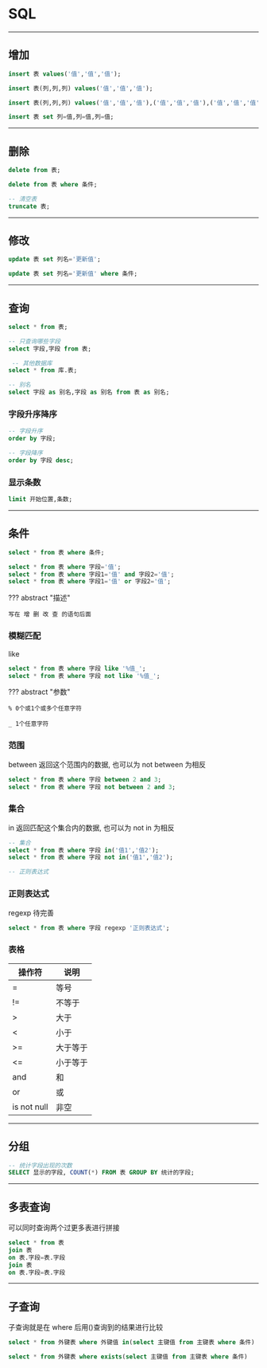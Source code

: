 # SQL

---
## 增加

```sql
insert 表 values('值','值','值');

insert 表(列,列,列) values('值','值','值');

insert 表(列,列,列) values('值','值','值'),('值','值','值'),('值','值','值');

insert 表 set 列=值,列=值,列=值;
```


---
## 删除

```sql
delete from 表;

delete from 表 where 条件;

-- 清空表
truncate 表;
```


---
## 修改

```sql
update 表 set 列名='更新值';

update 表 set 列名='更新值' where 条件;
```

---
## 查询

```sql
select * from 表;

-- 只查询哪些字段
select 字段,字段 from 表;

 -- 其他数据库
select * from 库.表;

-- 别名
select 字段 as 别名,字段 as 别名 from 表 as 别名;
```


### 字段升序降序

```sql
-- 字段升序
order by 字段;

-- 字段降序
order by 字段 desc;
```

### 显示条数
```sql
limit 开始位置,条数;
```

---
## 条件

```sql
select * from 表 where 条件;

select * from 表 where 字段='值';
select * from 表 where 字段1='值' and 字段2='值';
select * from 表 where 字段1='值' or 字段2='值';
```

??? abstract "描述"

    写在 增 删 改 查 的语句后面


### 模糊匹配

like

```sql
select * from 表 where 字段 like '%值_';
select * from 表 where 字段 not like '%值_';
```

??? abstract "参数"

    % 0个或1个或多个任意字符

    _ 1个任意字符

### 范围

between 返回这个范围内的数据, 也可以为 not between 为相反

```sql
select * from 表 where 字段 between 2 and 3;
select * from 表 where 字段 not between 2 and 3;
```


### 集合

in 返回匹配这个集合内的数据, 也可以为 not in 为相反

```sql
-- 集合
select * from 表 where 字段 in('值1','值2');
select * from 表 where 字段 not in('值1','值2');

-- 正则表达式

```

### 正则表达式

regexp 待完善

```sql
select * from 表 where 字段 regexp '正则表达式';
```

### 表格

| 操作符            | 说明   |
|----------------|------|
| =              | 等号   |
| !=             | 不等于  |
| >              | 大于   |
| <              | 小于   |
| >=             | 大于等于 |
| <=             | 小于等于 |
| and            | 和    |
| or             | 或    |
| is not null    | 非空   |

---
## 分组

```sql
-- 统计字段出现的次数
SELECT 显示的字段, COUNT(*) FROM 表 GROUP BY 统计的字段;
```

---
## 多表查询

可以同时查询两个过更多表进行拼接

```sql
select * from 表
join 表
on 表.字段=表.字段
join 表
on 表.字段=表.字段
```

---
## 子查询

子查询就是在 where 后用()查询到的结果进行比较

```sql
select * from 外键表 where 外键值 in(select 主键值 from 主键表 where 条件)

select * from 外键表 where exists(select 主键值 from 主键表 where 条件)        
```


